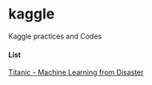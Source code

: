 # kaggle
Kaggle practices and Codes

#### List
[Titanic - Machine Learning from Disaster](https://www.kaggle.com/c/titanic)
